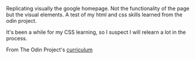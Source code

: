 Replicating visually the google homepage. Not the functionality of the page but the visual elements. A test of my html and css skills learned from the odin project.

It's been a while for my CSS learning, so I suspect I will relearn a lot in the process.

From The Odin Project's [curriculum](http://www.theodinproject.com/courses/web-development-101/lessons/html-css)
